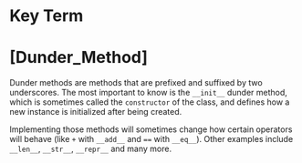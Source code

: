# Key Term

# [Dunder_Method]
Dunder methods are methods that are prefixed and suffixed by two underscores. The 
most important to know is the `__init__` dunder method, which is sometimes called 
the `constructor` of the class, and defines how a new instance is initialized after 
being created.

Implementing those methods will sometimes change how certain operators will behave 
(like `+` with `__add__` and `==` with `__eq__`). Other examples include `__len__`, 
`__str__`, `__repr__` and many more.